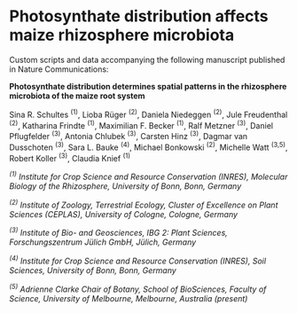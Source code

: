 # Photosynthate distribution affects maize rhizosphere microbiota
Custom scripts and data accompanying the following manuscript published in Nature Communications:

**Photosynthate distribution determines spatial patterns in the rhizosphere microbiota of the maize root system**

Sina R. Schultes <sup>(1)</sup>, Lioba Rüger <sup>(2)</sup>, Daniela Niedeggen <sup>(2)</sup>, Jule Freudenthal <sup>(2)</sup>, Katharina Frindte <sup>(1)</sup>, Maximilian F. Becker <sup>(1)</sup>, Ralf Metzner <sup>(3)</sup>, Daniel Pflugfelder <sup>(3)</sup>,
Antonia Chlubek <sup>(3)</sup>, Carsten Hinz <sup>(3)</sup>, Dagmar van Dusschoten <sup>(3)</sup>, Sara L. Bauke <sup>(4)</sup>, Michael Bonkowski <sup>(2)</sup>, Michelle Watt <sup>(3,5)</sup>, Robert Koller <sup>(3)</sup>, Claudia Knief <sup>(1)</sup>

_<sup>(1)</sup> Institute for Crop Science and Resource Conservation (INRES), Molecular Biology of the Rhizosphere, University of Bonn, Bonn, Germany_

_<sup>(2)</sup> Institute of Zoology, Terrestrial Ecology, Cluster of Excellence on Plant Sciences (CEPLAS), University of Cologne, Cologne, Germany_

_<sup>(3)</sup> Institute of Bio- and Geosciences, IBG 2: Plant Sciences, Forschungszentrum Jülich GmbH, Jülich, Germany_

_<sup>(4)</sup> Institute for Crop Science and Resource Conservation (INRES), Soil Sciences, University of Bonn, Bonn, Germany_

_<sup>(5)</sup> Adrienne Clarke Chair of Botany, School of BioSciences, Faculty of Science, University of Melbourne, Melbourne, Australia (present)_
